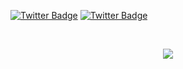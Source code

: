 <div>

[![Twitter Badge](https://img.shields.io/badge/Facebook-Profile-informational?style=flat&logo=facebook&logoColor=white&color=1CA2F1)](https://facebook.com/thoanngo.2000)
[![Twitter Badge](https://img.shields.io/badge/Twitter-Profile-informational?style=flat&logo=twitter&logoColor=white&color=1CA2F1)](https://twitter.com/ThoanNg2)

<br />

<p align="center">
  <img src="http://25.media.tumblr.com/tumblr_m3k6ywvDGy1qahnz9o1_500.gif" />
</p>
</div>
